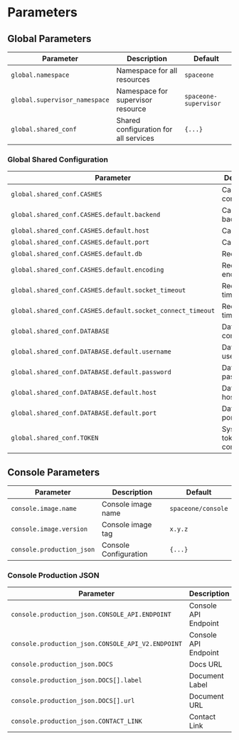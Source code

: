 # Parameters

## Global Parameters

| Parameter                     | Description                           | Default               |
|-------------------------------|---------------------------------------|-----------------------|
| `global.namespace`            | Namespace for all resources           | `spaceone`            |
| `global.supervisor_namespace` | Namespace for supervisor resource     | `spaceone-supervisor` |
| `global.shared_conf`          | Shared configuration for all services | `{...}`               |

### Global Shared Configuration

| Parameter                                                  | Description                | Default                                      |
|------------------------------------------------------------|----------------------------|----------------------------------------------|
| `global.shared_conf.CASHES`                                | Cache configuration        | `{...}`                                      |
| `global.shared_conf.CASHES.default.backend`                | Cache backend              | `spaceone.core.cache.redis_cache.RedisCache` |
| `global.shared_conf.CASHES.default.host`                   | Cache host                 | `redis`                                      |
| `global.shared_conf.CASHES.default.port`                   | Cache port                 | `6379`                                       |
| `global.shared_conf.CASHES.default.db`                     | Redis DB                   | `0`                                          |
| `global.shared_conf.CASHES.default.encoding`               | Redis encoding             | `utf-8`                                      |
| `global.shared_conf.CASHES.default.socket_timeout`         | Redis socket timeout       | `10`                                         |
| `global.shared_conf.CASHES.default.socket_connect_timeout` | Redis socket timeout       | `10`                                         |
| `global.shared_conf.DATABASE`                              | Database configuration     | `{...}`                                      |
| `global.shared_conf.DATABASE.default.username`             | Database username          | `admin`                                      |
| `global.shared_conf.DATABASE.default.password`             | Database password          | `password`                                   |
| `global.shared_conf.DATABASE.default.host`                 | Database host              | `mongodb`                                    |
| `global.shared_conf.DATABASE.default.port`                 | Database port              | `27017`                                      |
| `global.shared_conf.TOKEN`                                 | System token configuration | `""`                                         |

## Console Parameters

| Parameter                 | Description           | Default            |
|---------------------------|-----------------------|--------------------|
| `console.image.name`      | Console image name    | `spaceone/console` |
| `console.image.version`   | Console image tag     | `x.y.z`            |
| `console.production_json` | Console Configuration | `{...}`            |

### Console Production JSON

| Parameter                                         | Description          | Default                              |
|---------------------------------------------------|----------------------|--------------------------------------|
| `console.production_json.CONSOLE_API.ENDPOINT`    | Console API Endpoint | `http://console.api.example.com`     |
| `console.production_json.CONSOLE_API_V2.ENDPOINT` | Console API Endpoint | `http://console-v2.api.example.com`  |
| `console.production_json.DOCS`                    | Docs URL             | `[...]`                              |
| `console.production_json.DOCS[].label`            | Document Label       | `User Guide`                         |
| `console.production_json.DOCS[].url`              | Document URL         | `https://cloudforet.io/docs/guides/` |
| `console.production_json.CONTACT_LINK`            | Contact Link         | `""`                                 |